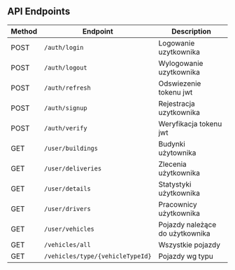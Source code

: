 ## API Endpoints

| Method | Endpoint | Description |
|--------|---------|-------------|
| POST   | `/auth/login` | Logowanie uzytkownika |
| POST   | `/auth/logout` | Wylogowanie uzytkownika |
| POST   | `/auth/refresh` | Odswiezenie tokenu jwt |
| POST   | `/auth/signup` | Rejestracja uzytkownika |
| POST   | `/auth/verify` | Weryfikacja tokenu jwt |
| GET    | `/user/buildings` | Budynki użytownika |
| GET    | `/user/deliveries` | Zlecenia użytkownika |
| GET    | `/user/details` | Statystyki użytkownika |
| GET    | `/user/drivers` | Pracownicy użytkownika |
| GET    | `/user/vehicles` | Pojazdy należące do użytkownika |
| GET    | `/vehicles/all` | Wszystkie pojazdy |
| GET    | `/vehicles/type/{vehicleTypeId}` | Pojazdy wg typu |